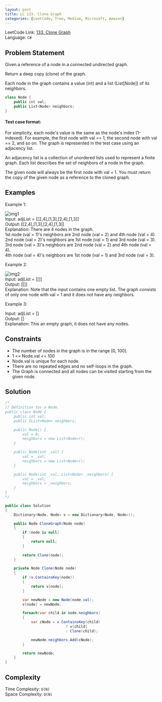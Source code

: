 ```yaml
---
layout: post
title: LC 133. Clone Graph
categories: [LeetCode, Tree, Medium, Microsoft, Amazon]
---
```


LeetCode Link: [133. Clone Graph](https://leetcode.com/problems/clone-graph/description/)  
Language: `C#`  

## Problem Statement

Given a reference of a node in a connected undirected graph.

Return a deep copy (clone) of the graph.

Each node in the graph contains a value (int) and a list (List[Node]) of its neighbors.

``` csharp
class Node {
    public int val;
    public List<Node> neighbors;
}
```
 

#### Test case format:

For simplicity, each node's value is the same as the node's index (1-indexed). For example, the first node with val == 1, the second node with val == 2, and so on. The graph is represented in the test case using an adjacency list.

An adjacency list is a collection of unordered lists used to represent a finite graph. Each list describes the set of neighbors of a node in the graph.

The given node will always be the first node with val = 1. You must return the copy of the given node as a reference to the cloned graph.


## Examples

Example 1:

![img1](https://assets.leetcode.com/uploads/2019/11/04/133_clone_graph_question.png)  
Input: adjList = [[2,4],[1,3],[2,4],[1,3]]  
Output: [[2,4],[1,3],[2,4],[1,3]]  
Explanation: There are 4 nodes in the graph.  
1st node (val = 1)'s neighbors are 2nd node (val = 2) and 4th node (val = 4).  
2nd node (val = 2)'s neighbors are 1st node (val = 1) and 3rd node (val = 3).  
3rd node (val = 3)'s neighbors are 2nd node (val = 2) and 4th node (val = 4).  
4th node (val = 4)'s neighbors are 1st node (val = 1) and 3rd node (val = 3).  

Example 2:

![img2](https://assets.leetcode.com/uploads/2020/01/07/graph.png)  
Input: adjList = [[]]  
Output: [[]]  
Explanation: Note that the input contains one empty list. The graph consists of only one node with val = 1 and it does not have any neighbors.

Example 3:  
  
Input: adjList = []  
Output: []  
Explanation: This an empty graph, it does not have any nodes.  



## Constraints  

* The number of nodes in the graph is in the range [0, 100].
* 1 <= Node.val <= 100
* Node.val is unique for each node.
* There are no repeated edges and no self-loops in the graph.
* The Graph is connected and all nodes can be visited starting from the given node.


## Solution

``` csharp
/*
// Definition for a Node.
public class Node {
    public int val;
    public IList<Node> neighbors;

    public Node() {
        val = 0;
        neighbors = new List<Node>();
    }

    public Node(int _val) {
        val = _val;
        neighbors = new List<Node>();
    }

    public Node(int _val, List<Node> _neighbors) {
        val = _val;
        neighbors = _neighbors;
    }
}
*/

public class Solution 
{
    Dictionary<Node, Node> v = new Dictionary<Node, Node>();

    public Node CloneGraph(Node node) 
    {
        if (node is null)
        {
            return null;
        }
        
        return Clone(node);
    }

    private Node Clone(Node node)
    {
        if (v.ContainsKey(node))
        {
            return v[node];
        }

        var newNode = new Node(node.val);
        v[node] = newNode;

        foreach(var child in node.neighbors)
        {
            var cNode = v.ContainsKey(child)
                            ? v[child]
                            : Clone(child);

            newNode.neighbors.Add(cNode);
        }

        return newNode;
    }
}
```

## Complexity

Time Complexity: `O(N)`  
Space Complexity: `O(N)`  
